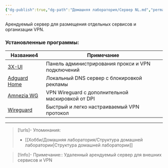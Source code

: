 ```yaml
---
{"dg-publish":true,"dg-path":"Домашняя лаборатория/Сервер NL.md","permalink":"/domashnyaya-laboratoriya/server-nl/","updated":"2024-10-01T22:11:10+03:00"}
---
```


Арендуемый сервер для размещения отдельных сервисов и организации VPN.

### Установленные программы:
<div><table class="dataview table-view-table"><thead class="table-view-thead"><tr class="table-view-tr-header"><th class="table-view-th"><span>Название</span><span class="dataview small-text">4</span></th><th class="table-view-th"><span>Примечание</span></th></tr></thead><tbody class="table-view-tbody"><tr><td><span><a data-tooltip-position="top" aria-label="Заметки/Self-hosting. 3X-UI.md" data-href="Заметки/Self-hosting. 3X-UI.md" href="Заметки/Self-hosting. 3X-UI.md" class="internal-link data-link-icon data-link-icon-after data-link-text" target="_blank" rel="noopener" data-link-tags="" data-link-type="note" data-link-path="Заметки/Self-hosting. 3X-UI.md" style="--data-link-type: note; --data-link-path: Заметки/Self-hosting. 3X-UI.md;">3X-UI</a></span></td><td><span>Панель администрирования прокси и VPN подключений</span></td></tr><tr><td><span><a data-tooltip-position="top" aria-label="Заметки/Self-hosting. Adguard Home.md" data-href="Заметки/Self-hosting. Adguard Home.md" href="Заметки/Self-hosting. Adguard Home.md" class="internal-link data-link-icon data-link-icon-after data-link-text" target="_blank" rel="noopener" data-link-tags="" data-link-type="note" data-link-path="Заметки/Self-hosting. Adguard Home.md" style="--data-link-type: note; --data-link-path: Заметки/Self-hosting. Adguard Home.md;">Adguard Home</a></span></td><td><span>Локальный DNS сервер с блокировкой рекламы</span></td></tr><tr><td><span><a data-tooltip-position="top" aria-label="Заметки/Self-hosting. Amnezia WG.md" data-href="Заметки/Self-hosting. Amnezia WG.md" href="Заметки/Self-hosting. Amnezia WG.md" class="internal-link data-link-icon data-link-icon-after data-link-text" target="_blank" rel="noopener" data-link-tags="" data-link-type="note" data-link-path="Заметки/Self-hosting. Amnezia WG.md" style="--data-link-type: note; --data-link-path: Заметки/Self-hosting. Amnezia WG.md;">Amnezia WG</a></span></td><td><span>VPN Wireguard с дополнительной маскировкой от DPI</span></td></tr><tr><td><span><a data-tooltip-position="top" aria-label="Заметки/Self-hosting. Wireguard.md" data-href="Заметки/Self-hosting. Wireguard.md" href="Заметки/Self-hosting. Wireguard.md" class="internal-link data-link-icon data-link-icon-after data-link-text" target="_blank" rel="noopener" data-link-tags="" data-link-type="note" data-link-path="Заметки/Self-hosting. Wireguard.md" style="--data-link-type: note; --data-link-path: Заметки/Self-hosting. Wireguard.md;">Wireguard</a></span></td><td><span>Быстрый и легко настраиваемый VPN протокол</span></td></tr></tbody></table></div>

---
> [!urls]- Упоминания:
> - [[Хобби/Домашняя лаборатория/Структура домашней лаборатории\|Структура домашней лаборатории]]

> [!info]-
> Примечание:: Удаленный арендуемый сервер для внешних сервисов и VPN